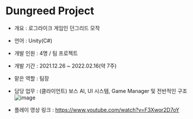 # Dungreed Project

- 개요 : 로그라이크 게임인 던그리드 모작

- 언어 : Unity(C#)
- 개발 인원 : 4명 / 팀 프로젝트
- 개발 기간 : 2021.12.26
            ~ 2022.02.16(약 7주)
- 맡은 역할 : 팀장

- 담당 업무 : (클라이언트) 보스 AI, UI 시스템, Game Manager 및 전반적인 구조
![image](https://github.com/user-attachments/assets/6c5b22d0-49e3-4ef4-a0c1-0bfa992ce7c6)

- 플레이 영상 링크 : https://www.youtube.com/watch?v=F3Xwor2D7oY
